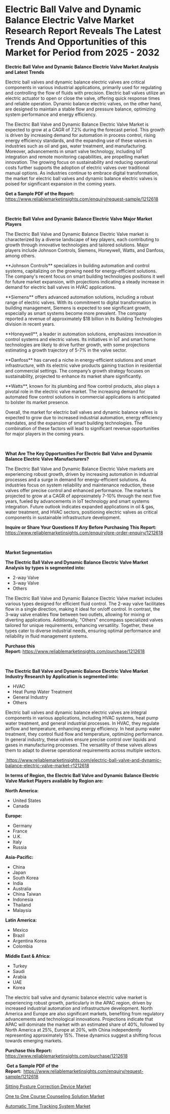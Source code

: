 <p><h1>Electric Ball Valve and Dynamic Balance Electric Valve Market Research Report Reveals The Latest Trends And Opportunities of this Market for Period from 2025 - 2032</h1></p><p><strong>Electric Ball Valve and Dynamic Balance Electric Valve Market Analysis and Latest Trends</strong></p>
<p><p>Electric ball valves and dynamic balance electric valves are critical components in various industrial applications, primarily used for regulating and controlling the flow of fluids with precision. Electric ball valves utilize an electric actuator to open or close the valve, offering quick response times and reliable operation. Dynamic balance electric valves, on the other hand, are designed to maintain a stable flow and pressure balance, optimizing system performance and energy efficiency.</p><p>The Electric Ball Valve and Dynamic Balance Electric Valve Market is expected to grow at a CAGR of 7.2% during the forecast period. This growth is driven by increasing demand for automation in process control, rising energy efficiency standards, and the expanding use of these valves in industries such as oil and gas, water treatment, and manufacturing. Moreover, advancements in smart valve technology, including IoT integration and remote monitoring capabilities, are propelling market innovation. The growing focus on sustainability and reducing operational costs further supports the adoption of electric valves over traditional manual options. As industries continue to embrace digital transformation, the market for electric ball valves and dynamic balance electric valves is poised for significant expansion in the coming years.</p></p>
<p><strong>Get a Sample PDF of the Report:&nbsp;</strong> <a href="https://www.reliablemarketinsights.com/enquiry/request-sample/1212618?utm_campaign=2183&utm_medium=2&utm_source=Github&utm_content=ia&utm_term=24032025&utm_id=electric-ball-valve-and-dynamic-balance-electric-valve">https://www.reliablemarketinsights.com/enquiry/request-sample/1212618</a></p>
<p>&nbsp;</p>
<p><strong>Electric Ball Valve and Dynamic Balance Electric Valve Major Market Players</strong></p>
<p><p>The Electric Ball Valve and Dynamic Balance Electric Valve market is characterized by a diverse landscape of key players, each contributing to growth through innovative technologies and tailored solutions. Major players include Johnson Controls, Siemens, Honeywell, Watts, and Danfoss, among others.</p><p>**Johnson Controls** specializes in building automation and control systems, capitalizing on the growing need for energy-efficient solutions. The company's recent focus on smart building technologies positions it well for future market expansion, with projections indicating a steady increase in demand for electric ball valves in HVAC applications.</p><p>**Siemens** offers advanced automation solutions, including a robust range of electric valves. With its commitment to digital transformation in building management, Siemens is expected to see significant growth, especially as smart systems become more prevalent. The company reported a revenue of approximately $18 billion in its Building Technologies division in recent years.</p><p>**Honeywell**, a leader in automation solutions, emphasizes innovation in control systems and electric valves. Its initiatives in IoT and smart home technologies are likely to drive further growth, with some projections estimating a growth trajectory of 5-7% in the valve sector.</p><p>**Danfoss** has carved a niche in energy-efficient solutions and smart infrastructure, with its electric valve products gaining traction in residential and commercial settings. The company’s growth strategy focuses on sustainability, projected to enhance its market share significantly.</p><p>**Watts**, known for its plumbing and flow control products, also plays a pivotal role in the electric valve market. The increasing demand for automated flow control solutions in commercial applications is anticipated to bolster its market presence.</p><p>Overall, the market for electric ball valves and dynamic balance valves is expected to grow due to increased industrial automation, energy efficiency mandates, and the expansion of smart building technologies. The combination of these factors will lead to significant revenue opportunities for major players in the coming years.</p></p>
<p>&nbsp;</p>
<p><strong>What Are The Key Opportunities For Electric Ball Valve and Dynamic Balance Electric Valve Manufacturers?</strong></p>
<p><p>The Electric Ball Valve and Dynamic Balance Electric Valve markets are experiencing robust growth, driven by increasing automation in industrial processes and a surge in demand for energy-efficient solutions. As industries focus on system reliability and maintenance reduction, these valves offer precise control and enhanced performance. The market is projected to grow at a CAGR of approximately 7-10% through the next five years, fueled by advancements in IoT technology and smart systems integration. Future outlook indicates expanded applications in oil & gas, water treatment, and HVAC sectors, positioning electric valves as critical components in sustainable infrastructure development.</p></p>
<p><strong>Inquire or Share Your Questions If Any Before Purchasing This Report:</strong> <a href="https://www.reliablemarketinsights.com/enquiry/pre-order-enquiry/1212618?utm_campaign=2183&utm_medium=2&utm_source=Github&utm_content=ia&utm_term=24032025&utm_id=electric-ball-valve-and-dynamic-balance-electric-valve">https://www.reliablemarketinsights.com/enquiry/pre-order-enquiry/1212618</a></p>
<p>&nbsp;</p>
<p><strong>Market Segmentation</strong></p>
<p><strong>The Electric Ball Valve and Dynamic Balance Electric Valve Market Analysis by types is segmented into:</strong></p>
<p><ul><li>2-way Valve</li><li>3-way Valve</li><li>Others</li></ul></p>
<p><p>The Electric Ball Valve and Dynamic Balance Electric Valve market includes various types designed for efficient fluid control. The 2-way valve facilitates flow in a single direction, making it ideal for on/off control. In contrast, the 3-way valve enables flow between two outlets, allowing for mixing or diverting applications. Additionally, "Others" encompass specialized valves tailored for unique requirements, enhancing versatility. Together, these types cater to diverse industrial needs, ensuring optimal performance and reliability in fluid management systems.</p></p>
<p><strong>Purchase this Report:&nbsp;</strong><a href="https://www.reliablemarketinsights.com/purchase/1212618?utm_campaign=2183&utm_medium=2&utm_source=Github&utm_content=ia&utm_term=24032025&utm_id=electric-ball-valve-and-dynamic-balance-electric-valve">https://www.reliablemarketinsights.com/purchase/1212618</a></p>
<p>&nbsp;</p>
<p><strong>The Electric Ball Valve and Dynamic Balance Electric Valve Market Industry Research by Application is segmented into:</strong></p>
<p><ul><li>HVAC</li><li>Heat Pump Water Treatment</li><li>General Industry</li><li>Others</li></ul></p>
<p><p>Electric ball valves and dynamic balance electric valves are integral components in various applications, including HVAC systems, heat pump water treatment, and general industrial processes. In HVAC, they regulate airflow and temperature, enhancing energy efficiency. In heat pump water treatment, they control fluid flow and temperature, optimizing performance. In general industry, these valves ensure precise control over liquids and gases in manufacturing processes. The versatility of these valves allows them to adapt to diverse operational requirements across multiple sectors.</p></p>
<p><a href="https://www.reliablemarketinsights.com/electric-ball-valve-and-dynamic-balance-electric-valve-market-r1212618?utm_campaign=2183&utm_medium=2&utm_source=Github&utm_content=ia&utm_term=24032025&utm_id=electric-ball-valve-and-dynamic-balance-electric-valve">&nbsp;https://www.reliablemarketinsights.com/electric-ball-valve-and-dynamic-balance-electric-valve-market-r1212618</a></p>
<p><strong>In terms of Region, the Electric Ball Valve and Dynamic Balance Electric Valve Market Players available by Region are:</strong></p>
<p>
    <p> <strong> North America: </strong>
        <ul>
            <li>United States</li>
            <li>Canada</li>
        </ul>
        </p> 
    <p> <strong> Europe: </strong>
        <ul>
            <li>Germany</li>
            <li>France</li>
            <li>U.K.</li>
            <li>Italy</li>
            <li>Russia</li>
        </ul>
        </p> 
    <p> <strong> Asia-Pacific: </strong>
        <ul>
            <li>China</li>
            <li>Japan</li>
            <li>South Korea</li>
            <li>India</li>
            <li>Australia</li>
            <li>China Taiwan</li>
            <li>Indonesia</li>
            <li>Thailand</li>
            <li>Malaysia</li>
        </ul>
        </p> 
    <p> <strong> Latin America: </strong>
        <ul>
            <li>Mexico</li>
            <li>Brazil</li>
            <li>Argentina Korea</li>
            <li>Colombia</li>
        </ul>
        </p> 
    <p> <strong> Middle East & Africa: </strong>
        <ul>
            <li>Turkey</li>
            <li>Saudi</li>
            <li>Arabia</li>
            <li>UAE</li>
            <li>Korea</li>
        </ul>
    </p>
    </p>
<p><p>The electric ball valve and dynamic balance electric valve market is experiencing robust growth, particularly in the APAC region, driven by increased industrial automation and infrastructure development. North America and Europe are also significant markets, benefiting from regulatory advancements and technological innovations. Projections indicate that APAC will dominate the market with an estimated share of 40%, followed by North America at 25%, Europe at 20%, with China independently representing approximately 15%. These dynamics suggest a shifting focus towards emerging markets.</p></p>
<p><strong>Purchase this Report: </strong><a href="https://www.reliablemarketinsights.com/purchase/1212618?utm_campaign=2183&utm_medium=2&utm_source=Github&utm_content=ia&utm_term=24032025&utm_id=electric-ball-valve-and-dynamic-balance-electric-valve">https://www.reliablemarketinsights.com/purchase/1212618</a></p>
<p>&nbsp;<strong>Get a Sample PDF of the Report:&nbsp;&nbsp;</strong><a href="https://www.reliablemarketinsights.com/enquiry/request-sample/1212618?utm_campaign=2183&utm_medium=2&utm_source=Github&utm_content=ia&utm_term=24032025&utm_id=electric-ball-valve-and-dynamic-balance-electric-valve">https://www.reliablemarketinsights.com/enquiry/request-sample/1212618</a></p>
<p><strong></strong></p>
<p><p><a href="https://github.com/ummulmzu/Market-Research-Report-List-1/blob/main/sitting-posture-correction-device-market.md?utm_campaign=2183&utm_medium=2&utm_source=Github&utm_content=ia&utm_term=24032025&utm_id=electric-ball-valve-and-dynamic-balance-electric-valve">Sitting Posture Correction Device Market</a></p><p><a href="https://github.com/nwokechock6s/Market-Research-Report-List-1/blob/main/one-to-one-course-counseling-solution-market.md?utm_campaign=2183&utm_medium=2&utm_source=Github&utm_content=ia&utm_term=24032025&utm_id=electric-ball-valve-and-dynamic-balance-electric-valve">One to One Course Counseling Solution Market</a></p><p><a href="https://github.com/gilerzelko7a/Market-Research-Report-List-1/blob/main/automatic-time-tracking-system-market.md?utm_campaign=2183&utm_medium=2&utm_source=Github&utm_content=ia&utm_term=24032025&utm_id=electric-ball-valve-and-dynamic-balance-electric-valve">Automatic Time Tracking System Market</a></p></p>